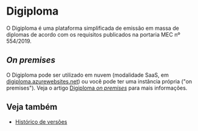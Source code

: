 ﻿# Digiploma

O Digiploma é uma plataforma simplificada de emissão em massa de diplomas de acordo com os requisitos publicados na portaria MEC nº 554/2019.

## *On premises*

O Digiploma pode ser utilizado em nuvem (modalidade SaaS, em [digiploma.azurewebsites.net](https://digiploma.azurewebsites.net)) ou você pode ter uma instância própria
("on premises"). Veja o artigo [Digiploma *on premises*](on-premises/index.md) para mais informações.

## Veja também

* [Histórico de versões](changelog.md)
